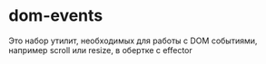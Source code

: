 # dom-events  

Это набор утилит, необходимых для работы с DOM событиями, например scroll или resize, в обертке с effector